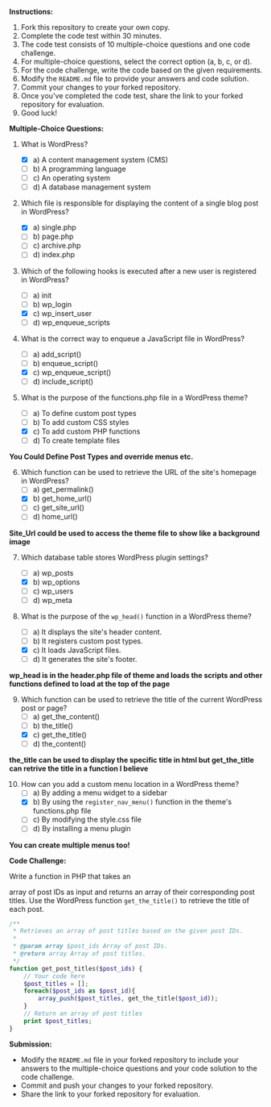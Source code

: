 **Instructions:**

1. Fork this repository to create your own copy.
2. Complete the code test within 30 minutes.
3. The code test consists of 10 multiple-choice questions and one code challenge.
4. For multiple-choice questions, select the correct option (a, b, c, or d).
5. For the code challenge, write the code based on the given requirements.
6. Modify the `README.md` file to provide your answers and code solution.
7. Commit your changes to your forked repository.
8. Once you've completed the code test, share the link to your forked repository for evaluation.
9. Good luck!

**Multiple-Choice Questions:**

1. What is WordPress?

   - [x] a) A content management system (CMS)
   - [ ] b) A programming language
   - [ ] c) An operating system
   - [ ] d) A database management system

2. Which file is responsible for displaying the content of a single blog post in WordPress?

   - [x] a) single.php
   - [ ] b) page.php
   - [ ] c) archive.php
   - [ ] d) index.php

3. Which of the following hooks is executed after a new user is registered in WordPress?

   - [ ] a) init
   - [ ] b) wp_login
   - [x] c) wp_insert_user
   - [ ] d) wp_enqueue_scripts

4. What is the correct way to enqueue a JavaScript file in WordPress?

   - [ ] a) add_script()
   - [ ] b) enqueue_script()
   - [x] c) wp_enqueue_script()
   - [ ] d) include_script()

5. What is the purpose of the functions.php file in a WordPress theme?
   - [ ] a) To define custom post types
   - [ ] b) To add custom CSS styles
   - [x] c) To add custom PHP functions
   - [ ] d) To create template files

**You Could Define Post Types and override menus etc.**

6. Which function can be used to retrieve the URL of the site's homepage in WordPress?
   - [ ] a) get_permalink()
   - [x] b) get_home_url()
   - [ ] c) get_site_url()
   - [ ] d) home_url()

**Site_Url could be used to access the theme file to show like a background image**

7. Which database table stores WordPress plugin settings?

   - [ ] a) wp_posts
   - [x] b) wp_options
   - [ ] c) wp_users
   - [ ] d) wp_meta

8. What is the purpose of the `wp_head()` function in a WordPress theme?
   - [ ] a) It displays the site's header content.
   - [ ] b) It registers custom post types.
   - [x] c) It loads JavaScript files.
   - [ ] d) It generates the site's footer.

**wp_head is in the header.php file of theme and loads the scripts and other functions defined to load at the top of the page**

9. Which function can be used to retrieve the title of the current WordPress post or page?
   - [ ] a) get_the_content()
   - [ ] b) the_title()
   - [x] c) get_the_title()
   - [ ] d) the_content()

**the_title can be used to display the specific title in html but get_the_title can retrive the title in a function I believe**

10. How can you add a custom menu location in a WordPress theme?
    - [ ] a) By adding a menu widget to a sidebar
    - [x] b) By using the `register_nav_menu()` function in the theme's functions.php file
    - [ ] c) By modifying the style.css file
    - [ ] d) By installing a menu plugin

**You can create multiple menus too!**

**Code Challenge:**

Write a function in PHP that takes an

array of post IDs as input and returns an array of their corresponding post titles. Use the WordPress function `get_the_title()` to retrieve the title of each post.

```php
/**
 * Retrieves an array of post titles based on the given post IDs.
 *
 * @param array $post_ids Array of post IDs.
 * @return array Array of post titles.
 */
function get_post_titles($post_ids) {
    // Your code here
    $post_titles = [];
    foreach($post_ids as $post_id){
        array_push($post_titles, get_the_title($post_id));
    }
    // Return an array of post titles
    print $post_titles;
}
```

**Submission:**

- Modify the `README.md` file in your forked repository to include your answers to the multiple-choice questions and your code solution to the code challenge.
- Commit and push your changes to your forked repository.
- Share the link to your forked repository for evaluation.
